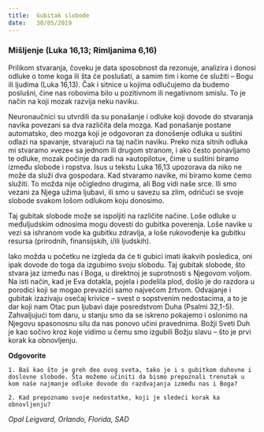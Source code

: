 ```yaml
---
title:  Gubitak slobode
date:   30/05/2019
---
```


### Mišljenje (Luka 16,13; Rimljanima 6,16)

Prilikom stvaranja, čoveku je data sposobnost da rezonuje, analizira i donosi odluke o tome koga ili šta će poslušati, a samim tim i kome će služiti – Bogu ili ljudima (Luka 16,13). Čak i sitnice u kojima odlučujemo da budemo poslušni, čine nas robovima bilo u pozitivnom ili negativnom smislu. To je način na koji mozak razvija neku naviku.

Neuronaučnici su utvrdili da su ponašanje i odluke koji dovode do stvaranja navika povezani sa dva različita dela mozga. Kad ponašanje postane automatsko, deo mozga koji je odgovoran za donošenje odluka u suštini odlazi na spavanje, stvarajući na taj način naviku. Preko niza sitnih odluka mi stvaramo »veze« sa jednom ili drugom stranom, i ako često ponavljamo te odluke, mozak počinje da radi na »autopilotu«, čime u suštini biramo između slobode i ropstva. Isus u tekstu Luka 16,13 upozorava da niko ne može da služi dva gospodara. Kad stvaramo navike, mi biramo kome ćemo služiti. To možda nije očigledno drugima, ali Bog vidi naše srce. Ili smo vezani za Njega užima ljubavi, ili smo u savezu sa zlim, odričući se svoje slobode svakom lošom odlukom koju donosimo.  

Taj gubitak slobode može se ispoljiti na različite načine. Loše odluke u međuljudskim odnosima mogu dovesti do gubitka poverenja. Loše navike u vezi sa ishranom vode ka gubitku zdravlja, a loše rukovođenje ka gubitku resursa (prirodnih, finansijskih, i/ili ljudskih).

Iako možda u početku ne izgleda da će ti gubici imati ikakvih posledica, oni ipak dovode do toga da izgubimo svoju slobodu. Taj gubitak slobode, što stvara jaz između nas i Boga, u direktnoj je suprotnosti s Njegovom voljom. Na isti način, kad je Eva dotakla, pojela i podelila plod, došlo je do razdora u porodici koji se mogao prevazići samo najvećom žrtvom. Odvajanje i gubitak izazivaju osećaj krivice – svest o sopstvenim nedostacima, a to je dar koji nam Otac pun ljubavi daje posredstvom Duha (Psalmi 32,1-5). Zahvaljujući tom daru, u stanju smo da se iskreno pokajemo i oslonimo na Njegovu spasonosnu silu da nas ponovo učini pravednima. Božji Sveti Duh je kao sočivo kroz koje vidimo u čemu smo izgubili Božju slavu – što je prvi korak ka obnovljenju.

**Odgovorite**

`1.	Baš kao što je greh deo ovog sveta, tako je i s gubitkom duhovne i doslovne slobode. Šta možemo učiniti da bismo prepoznali trenutak u kom naše najmanje odluke dovode do razdvajanja između nas i Boga?`

`2.	Kad prepoznamo svoje nedostatke, koji je sledeći korak ka obnovljenju?`

*Opal Leigvard, Orlando, Florida, SAD*
